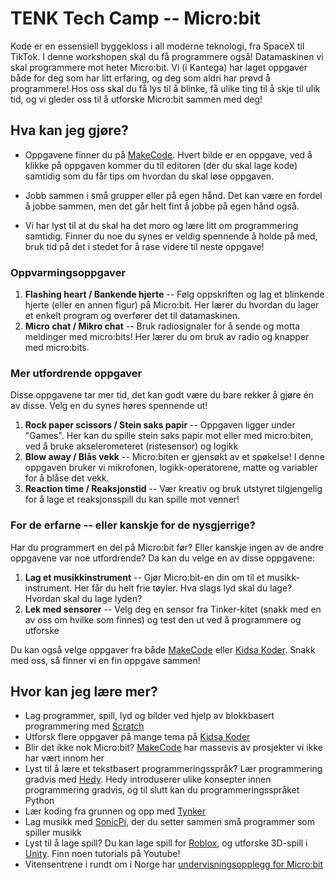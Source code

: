 # TENK Tech Camp -- Micro:bit

Kode er en essensiell byggekloss i all moderne teknologi, fra SpaceX til TikTok. 
I denne workshopen skal du få programmere også! Datamaskinen vi skal programmere mot heter 
Micro:bit. Vi (i Kantega) har laget oppgaver både for deg som har litt erfaring, og deg som 
aldri har prøvd å programmere! Hos oss skal du få lys til å blinke, få ulike ting til å skje 
til ulik tid, og vi gleder oss til å utforske Micro:bit sammen med deg! 


## Hva kan jeg gjøre?
- Oppgavene finner du på [MakeCode](https://makecode.microbit.org/). Hvert bilde er en oppgave, ved å klikke på oppgaven kommer du til 
editoren (der du skal lage kode) samtidig som du får tips om hvordan du skal løse oppgaven.

- Jobb sammen i små grupper eller på egen hånd. Det kan være en fordel å jobbe sammen, men det går 
helt fint å jobbe på egen hånd også.

- Vi har lyst til at du skal ha det moro og lære litt om programmering samtidig. Finner du noe du synes er veldig spennende 
å holde på med, bruk tid på det i stedet for å rase videre til neste oppgave! 


### Oppvarmingsoppgaver

1. **Flashing heart / Bankende hjerte** -- Følg oppskriften og lag et blinkende hjerte (eller en annen figur) på Micro:bit. Her lærer du hvordan du lager et enkelt program og overfører det til datamaskinen.
2. **Micro chat / Mikro chat** -- Bruk radiosignaler for å sende og motta meldinger med micro:bits! Her lærer du om bruk av radio og knapper med micro:bits.


### Mer utfordrende oppgaver

Disse oppgavene tar mer tid, det kan godt være du bare rekker å gjøre én av disse. Velg en du synes høres spennende ut! 

1. **Rock paper scissors / Stein saks papir​** -- Oppgaven ligger under "Games". Her kan du spille stein saks papir mot eller med micro:biten, ved å bruke akselerometeret (ristesensor) og logikk
2. **Blow away / Blås vekk** -- Micro:biten er gjensøkt av et spøkelse! I denne oppgaven bruker vi mikrofonen, logikk-operatorene, matte og variabler for å blåse det vekk.
3. **Reaction time / Reaksjonstid** -- Vær kreativ og bruk utstyret tilgjengelig for å lage et reaksjonsspill du kan spille mot venner!


### For de erfarne -- eller kanskje for de nysgjerrige?

Har du programmert en del på Micro:bit før? Eller kanskje ingen av de andre oppgavene var noe utfordrende? Da kan du velge en av disse oppgavene: 

1. **Lag et musikkinstrument** -- Gjør Micro:bit-en din om til et musikk-instrument. Her får du helt frie tøyler. Hva slags lyd skal du lage? Hvordan skal du lage lyden? 
2. **Lek med sensorer** -- Velg deg en sensor fra Tinker-kitet (snakk med en av oss om hvilke som finnes) og test den ut ved å programmere og utforske

Du kan også velge oppgaver fra både [MakeCode](https://makecode.microbit.org/) eller [Kidsa Koder](https://oppgaver.kidsakoder.no/microbit).
Snakk med oss, så finner vi en fin oppgave sammen!


## Hvor kan jeg lære mer?

* Lag programmer, spill, lyd og bilder ved hjelp av blokkbasert programmering med [Scratch](https://scratch.mit.edu/)
* Utforsk flere oppgaver på mange tema på [Kidsa Koder](https://oppgaver.kidsakoder.no/)
* Blir det ikke nok Micro:bit? [MakeCode](https://makecode.microbit.org/) har massevis av prosjekter vi ikke har vært innom her
* Lyst til å lære et tekstbasert programmeringsspråk? Lær programmering gradvis med [Hedy](https://www.hedycode.com/). Hedy introduserer ulike konsepter innen programmering gradvis, og til slutt kan du programmeringsspråket Python
* Lær koding fra grunnen og opp med [Tynker](https://www.tynker.com/)
* Lag musikk med [SonicPi](https://sonic-pi.net/), der du setter sammen små programmer som spiller musikk
* Lyst til å lage spill? Du kan lage spill for [Roblox](https://www.roblox.com/), og utforske 3D-spill i [Unity](https://unity.com/). Finn noen tutorials på Youtube!
* Vitensentrene i rundt om i Norge har [undervisningsopplegg for Micro:bit](https://www.superbit.no/video/)
